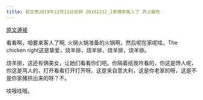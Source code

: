```yaml
---
title: 郭文贵2019年12月12日视频 20191212_2家裡來客人了 弄火鍋吃
---
```


[原文連接](https://gnews.org/ThreadView/53479188)

看看啊，咱要来客人了啊, 火锅火锅准备的火锅啊，然后呢在家呢哇。The chicken right这是挚爱，烧羊排，烧羊排，烧羊排，烧羊排。

  烧羊排，这还有俩美女，让她们看看你们吧。你隔着纸我咋看的，你这是馋人呢，你这是骂人的，打开看看打开打开呀。这是来自意大利，这是你老家的呀，这是不是你家猪拱出来的呀？不。

  哇哦哇哦。
